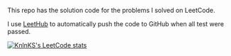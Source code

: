 This repo has the solution code for the problems I solved on LeetCode.

I use [LeetHub](https://github.com/QasimWani/LeetHub) to automatically push the code to GitHub when all test were passed.

[![KnlnKS's LeetCode stats](https://leetcode-stats-six.vercel.app/api?username=annthespy)](https://github.com/KnlnKS/leetcode-stats)
